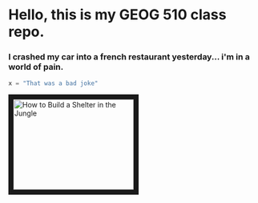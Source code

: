 # Hello, this is my GEOG 510 class repo. #

### I crashed my car into a french restaurant yesterday... i'm in a world of __pain.__ ###

```python
x = "That was a bad joke"
```
<a href="https://www.youtube.com/watch?v=uAcYlKyUgAo&ab_channel=MrWildNature" target="_blank"><img src="https://www.youtube.com/watch?v=uAcYlKyUgAo&ab_channel=MrWildNature" 
alt="How to Build a Shelter in the Jungle" width="240" height="180" border="10" /></a>
